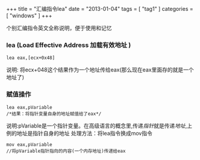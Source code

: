 +++
title = "汇编指令lea"
date = "2013-01-04"
tags = [ "tag1" ]
categories = [ "windows" ]
+++

个别汇编指令英文全称说明，便于使用和记忆
<!--more-->
### lea (**Load Effective Address** 加载有效地址 )

```smalltalk
lea eax,[ecx+0x48]
```

说明: 将ecx+048这个结果作为一个地址传给eax(那么现在eax里面存的就是一个地址了)

### 赋值操作

```smalltalk
lea eax,pVariable
/*结果：将指针变量自身的地址赋值给了eax*/
```

说明:pVariable是一个指针变量。在高级语言的概念里,传递*指针*就是传递*地址*,上例的地址是指针自身的地址
处理方法：将lea指令换成mov指令

```smalltalk
mov eax,pVariable
//将pVariable指针指向的内容(一个内存地址)传递给eax
```
